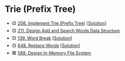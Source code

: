 # Trie (Prefix Tree)

- 🟨 [208. Implement Trie (Prefix Tree)](https://leetcode.com/problems/implement-trie-prefix-tree/) [[Solution](./208.implement-trie-(prefix-tree).md)]
- 🟨 [211. Design Add and Search Words Data Structure](https://leetcode.com/problems/design-add-and-search-words-data-structure/)
- 🟨 [139. Word Break](https://leetcode.com/problems/word-break/) [[Solution](./139.word-break.md)]
- 🟨 [648. Replace Words](https://leetcode.com/problems/replace-words/) [[Solution](./648.replace-words.md)]
- 🟥 [588. Design In-Memory File System](https://leetcode.com/problems/design-in-memory-file-system/)
